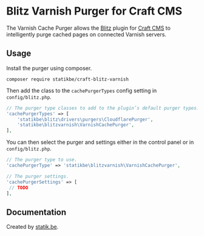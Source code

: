# Blitz Varnish Purger for Craft CMS

The Varnish Cache Purger allows the [Blitz](https://putyourlightson.com/plugins/blitz) plugin for [Craft CMS](https://craftcms.com/) to intelligently purge cached pages on connected Varnish servers.

## Usage

Install the purger using composer.

```
composer require statikbe/craft-blitz-varnish
```

Then add the class to the `cachePurgerTypes` config setting in `config/blitz.php`.

```php
// The purger type classes to add to the plugin’s default purger types.
'cachePurgerTypes' => [
    'statikbe\blitz\drivers\purgers\CloudflarePurger',
    'statikbe\blitzvarnish\VarnishCachePurger',
],
```

You can then select the purger and settings either in the control panel or in `config/blitz.php`.

```php
// The purger type to use.
'cachePurgerType' => 'statikbe\blitzvarnish\VarnishCachePurger',

// The purger settings.
'cachePurgerSettings' => [
 // TODO
],
```

## Documentation


Created by [statik.be](https://www.statik.be).
